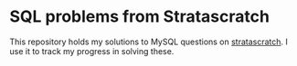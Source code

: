 # SQL problems from Stratascratch

This repository holds my solutions to MySQL questions on [stratascratch](https://www.stratascratch.com/). I use it to track my progress in solving these. 